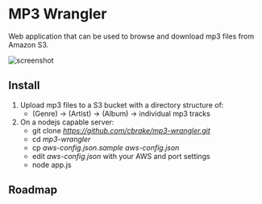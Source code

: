 MP3 Wrangler
============

Web application that can be used to browse and download mp3 files from Amazon S3.

![screenshot](https://raw.github.com/cbrake/mp3-wrangler/master/screenshot.png)

Install
-------

1. Upload mp3 files to a S3 bucket with a directory structure of:
   * (Genre) -> (Artist) -> (Album) -> individual mp3 tracks
1. On a nodejs capable server:
   * git clone *https://github.com/cbrake/mp3-wrangler.git*
   * cd *mp3-wrangler*
   * cp *aws-config.json.sample* *aws-config.json*
   * edit *aws-config.json* with your AWS and port settings
   * node app.js

Roadmap
-------


